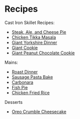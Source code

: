 # Recipes

Cast Iron Skillet Recipes:

- [Steak, Ale, and Cheese Pie](recipes/steak_ale_cheese_pie.md)
- [Chicken Tikka Masala](recipes/chicken_tikka_masala.md)
- [Giant Yorkshire Dinner](recipes/giant_yorkshire_dinner.md)
- [Giant Cookie](recipes/giant_cookie.md)
- [Giant Peanut Chocolate Cookie](recipes/giant_peanut_chocolate_cookie.md)

Mains:

- [Roast Dinner](recipes/roast_dinner.md)
- [Sausage Pasta Bake](recipes/sausage_pasta_bake.md)
- [Carbonara](recipes/carbonara.md)
- [Fish Pie](recipes/fish_pie.md)
- [Chicken Fried Rice](recipes/chicken_fried_rice.md)

Desserts

- [Oreo Crumble Cheesecake](recipes/oreo_crumble_cheesecake.md)
